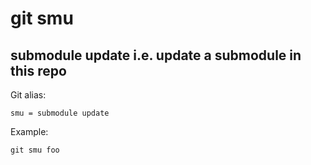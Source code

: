 # git smu

## submodule update i.e. update a submodule in this repo

Git alias:

```git
smu = submodule update
```

Example:

```shell
git smu foo
```
